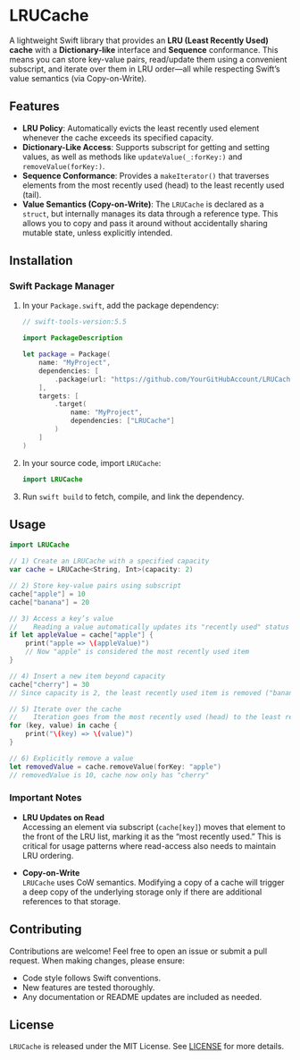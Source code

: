 # LRUCache

A lightweight Swift library that provides an **LRU (Least Recently Used) cache** with a **Dictionary-like** interface and **Sequence** conformance. This means you can store key-value pairs, read/update them using a convenient subscript, and iterate over them in LRU order—all while respecting Swift’s value semantics (via Copy-on-Write).

## Features

- **LRU Policy**: Automatically evicts the least recently used element whenever the cache exceeds its specified capacity.
- **Dictionary-Like Access**: Supports subscript for getting and setting values, as well as methods like `updateValue(_:forKey:)` and `removeValue(forKey:)`.
- **Sequence Conformance**: Provides a `makeIterator()` that traverses elements from the most recently used (head) to the least recently used (tail).
- **Value Semantics (Copy-on-Write)**: The `LRUCache` is declared as a `struct`, but internally manages its data through a reference type. This allows you to copy and pass it around without accidentally sharing mutable state, unless explicitly intended.

## Installation

### Swift Package Manager

1. In your `Package.swift`, add the package dependency:

   ```swift
   // swift-tools-version:5.5

   import PackageDescription

   let package = Package(
       name: "MyProject",
       dependencies: [
           .package(url: "https://github.com/YourGitHubAccount/LRUCache.git", from: "1.0.0")
       ],
       targets: [
           .target(
               name: "MyProject",
               dependencies: ["LRUCache"]
           )
       ]
   )
   ```

2. In your source code, import `LRUCache`:
   ```swift
   import LRUCache
   ```

3. Run `swift build` to fetch, compile, and link the dependency.

## Usage

```swift
import LRUCache

// 1) Create an LRUCache with a specified capacity
var cache = LRUCache<String, Int>(capacity: 2)

// 2) Store key-value pairs using subscript
cache["apple"] = 10
cache["banana"] = 20

// 3) Access a key’s value
//    Reading a value automatically updates its "recently used" status
if let appleValue = cache["apple"] {
    print("apple => \(appleValue)")
    // Now "apple" is considered the most recently used item
}

// 4) Insert a new item beyond capacity
cache["cherry"] = 30
// Since capacity is 2, the least recently used item is removed ("banana" in this case)

// 5) Iterate over the cache
//    Iteration goes from the most recently used (head) to the least recently used (tail)
for (key, value) in cache {
    print("\(key) => \(value)")
}

// 6) Explicitly remove a value
let removedValue = cache.removeValue(forKey: "apple") 
// removedValue is 10, cache now only has "cherry"
```

### Important Notes

- **LRU Updates on Read**  
  Accessing an element via subscript (`cache[key]`) moves that element to the front of the LRU list, marking it as the “most recently used.” This is critical for usage patterns where read-access also needs to maintain LRU ordering.
  
- **Copy-on-Write**  
  `LRUCache` uses CoW semantics. Modifying a copy of a cache will trigger a deep copy of the underlying storage only if there are additional references to that storage.

## Contributing

Contributions are welcome! Feel free to open an issue or submit a pull request. When making changes, please ensure:

- Code style follows Swift conventions.
- New features are tested thoroughly.
- Any documentation or README updates are included as needed.

## License

`LRUCache` is released under the MIT License. See [LICENSE](LICENSE) for more details.